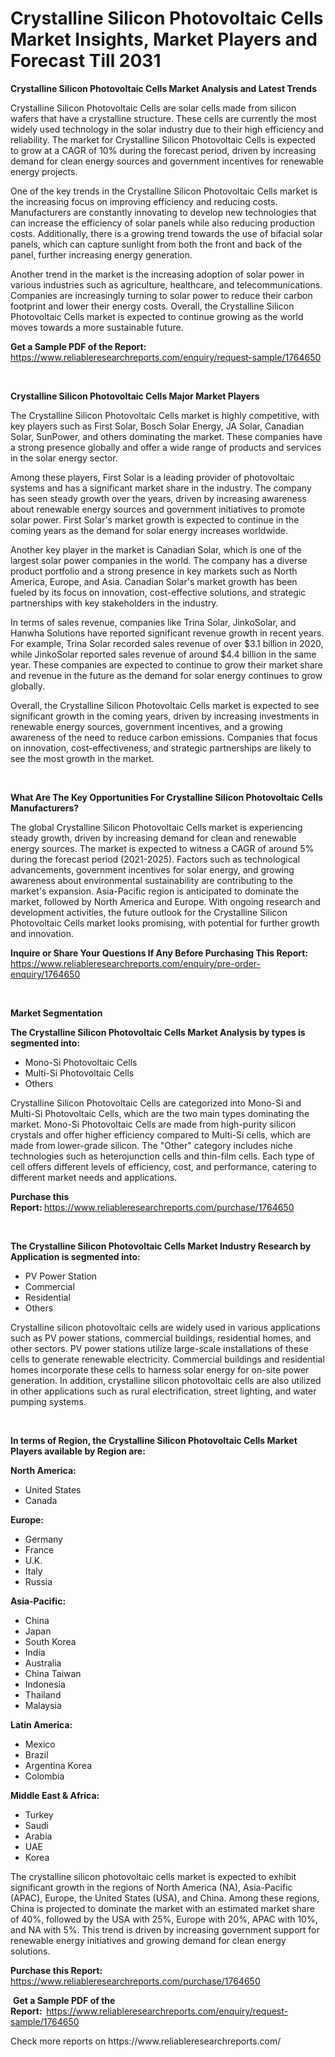 <p><h1>Crystalline Silicon Photovoltaic Cells Market Insights, Market Players and Forecast Till 2031</h1></p><p><strong>Crystalline Silicon Photovoltaic Cells Market Analysis and Latest Trends</strong></p>
<p><p>Crystalline Silicon Photovoltaic Cells are solar cells made from silicon wafers that have a crystalline structure. These cells are currently the most widely used technology in the solar industry due to their high efficiency and reliability. The market for Crystalline Silicon Photovoltaic Cells is expected to grow at a CAGR of 10% during the forecast period, driven by increasing demand for clean energy sources and government incentives for renewable energy projects.</p><p>One of the key trends in the Crystalline Silicon Photovoltaic Cells market is the increasing focus on improving efficiency and reducing costs. Manufacturers are constantly innovating to develop new technologies that can increase the efficiency of solar panels while also reducing production costs. Additionally, there is a growing trend towards the use of bifacial solar panels, which can capture sunlight from both the front and back of the panel, further increasing energy generation.</p><p>Another trend in the market is the increasing adoption of solar power in various industries such as agriculture, healthcare, and telecommunications. Companies are increasingly turning to solar power to reduce their carbon footprint and lower their energy costs. Overall, the Crystalline Silicon Photovoltaic Cells market is expected to continue growing as the world moves towards a more sustainable future.</p></p>
<p><strong>Get a Sample PDF of the Report:&nbsp;</strong> <a href="https://www.reliableresearchreports.com/enquiry/request-sample/1764650">https://www.reliableresearchreports.com/enquiry/request-sample/1764650</a></p>
<p>&nbsp;</p>
<p><strong>Crystalline Silicon Photovoltaic Cells Major Market Players</strong></p>
<p><p>The Crystalline Silicon Photovoltaic Cells market is highly competitive, with key players such as First Solar, Bosch Solar Energy, JA Solar, Canadian Solar, SunPower, and others dominating the market. These companies have a strong presence globally and offer a wide range of products and services in the solar energy sector.</p><p>Among these players, First Solar is a leading provider of photovoltaic systems and has a significant market share in the industry. The company has seen steady growth over the years, driven by increasing awareness about renewable energy sources and government initiatives to promote solar power. First Solar's market growth is expected to continue in the coming years as the demand for solar energy increases worldwide.</p><p>Another key player in the market is Canadian Solar, which is one of the largest solar power companies in the world. The company has a diverse product portfolio and a strong presence in key markets such as North America, Europe, and Asia. Canadian Solar's market growth has been fueled by its focus on innovation, cost-effective solutions, and strategic partnerships with key stakeholders in the industry.</p><p>In terms of sales revenue, companies like Trina Solar, JinkoSolar, and Hanwha Solutions have reported significant revenue growth in recent years. For example, Trina Solar recorded sales revenue of over $3.1 billion in 2020, while JinkoSolar reported sales revenue of around $4.4 billion in the same year. These companies are expected to continue to grow their market share and revenue in the future as the demand for solar energy continues to grow globally.</p><p>Overall, the Crystalline Silicon Photovoltaic Cells market is expected to see significant growth in the coming years, driven by increasing investments in renewable energy sources, government incentives, and a growing awareness of the need to reduce carbon emissions. Companies that focus on innovation, cost-effectiveness, and strategic partnerships are likely to see the most growth in the market.</p></p>
<p>&nbsp;</p>
<p><strong>What Are The Key Opportunities For Crystalline Silicon Photovoltaic Cells Manufacturers?</strong></p>
<p><p>The global Crystalline Silicon Photovoltaic Cells market is experiencing steady growth, driven by increasing demand for clean and renewable energy sources. The market is expected to witness a CAGR of around 5% during the forecast period (2021-2025). Factors such as technological advancements, government incentives for solar energy, and growing awareness about environmental sustainability are contributing to the market's expansion. Asia-Pacific region is anticipated to dominate the market, followed by North America and Europe. With ongoing research and development activities, the future outlook for the Crystalline Silicon Photovoltaic Cells market looks promising, with potential for further growth and innovation.</p></p>
<p><strong>Inquire or Share Your Questions If Any Before Purchasing This Report:</strong> <a href="https://www.reliableresearchreports.com/enquiry/pre-order-enquiry/1764650">https://www.reliableresearchreports.com/enquiry/pre-order-enquiry/1764650</a></p>
<p>&nbsp;</p>
<p><strong>Market Segmentation</strong></p>
<p><strong>The Crystalline Silicon Photovoltaic Cells Market Analysis by types is segmented into:</strong></p>
<p><ul><li>Mono-Si Photovoltaic Cells</li><li>Multi-Si Photovoltaic Cells</li><li>Others</li></ul></p>
<p><p>Crystalline Silicon Photovoltaic Cells are categorized into Mono-Si and Multi-Si Photovoltaic Cells, which are the two main types dominating the market. Mono-Si Photovoltaic Cells are made from high-purity silicon crystals and offer higher efficiency compared to Multi-Si cells, which are made from lower-grade silicon. The "Other" category includes niche technologies such as heterojunction cells and thin-film cells. Each type of cell offers different levels of efficiency, cost, and performance, catering to different market needs and applications.</p></p>
<p><strong>Purchase this Report:&nbsp;</strong><a href="https://www.reliableresearchreports.com/purchase/1764650">https://www.reliableresearchreports.com/purchase/1764650</a></p>
<p>&nbsp;</p>
<p><strong>The Crystalline Silicon Photovoltaic Cells Market Industry Research by Application is segmented into:</strong></p>
<p><ul><li>PV Power Station</li><li>Commercial</li><li>Residential</li><li>Others</li></ul></p>
<p><p>Crystalline silicon photovoltaic cells are widely used in various applications such as PV power stations, commercial buildings, residential homes, and other sectors. PV power stations utilize large-scale installations of these cells to generate renewable electricity. Commercial buildings and residential homes incorporate these cells to harness solar energy for on-site power generation. In addition, crystalline silicon photovoltaic cells are also utilized in other applications such as rural electrification, street lighting, and water pumping systems.</p></p>
<p>&nbsp;</p>
<p><strong>In terms of Region, the Crystalline Silicon Photovoltaic Cells Market Players available by Region are:</strong></p>
<p>
    <p> <strong> North America: </strong>
        <ul>
            <li>United States</li>
            <li>Canada</li>
        </ul>
        </p> 
    <p> <strong> Europe: </strong>
        <ul>
            <li>Germany</li>
            <li>France</li>
            <li>U.K.</li>
            <li>Italy</li>
            <li>Russia</li>
        </ul>
        </p> 
    <p> <strong> Asia-Pacific: </strong>
        <ul>
            <li>China</li>
            <li>Japan</li>
            <li>South Korea</li>
            <li>India</li>
            <li>Australia</li>
            <li>China Taiwan</li>
            <li>Indonesia</li>
            <li>Thailand</li>
            <li>Malaysia</li>
        </ul>
        </p> 
    <p> <strong> Latin America: </strong>
        <ul>
            <li>Mexico</li>
            <li>Brazil</li>
            <li>Argentina Korea</li>
            <li>Colombia</li>
        </ul>
        </p> 
    <p> <strong> Middle East & Africa: </strong>
        <ul>
            <li>Turkey</li>
            <li>Saudi</li>
            <li>Arabia</li>
            <li>UAE</li>
            <li>Korea</li>
        </ul>
    </p>
    </p>
<p><p>The crystalline silicon photovoltaic cells market is expected to exhibit significant growth in the regions of North America (NA), Asia-Pacific (APAC), Europe, the United States (USA), and China. Among these regions, China is projected to dominate the market with an estimated market share of 40%, followed by the USA with 25%, Europe with 20%, APAC with 10%, and NA with 5%. This trend is driven by increasing government support for renewable energy initiatives and growing demand for clean energy solutions.</p></p>
<p><strong>Purchase this Report: </strong><a href="https://www.reliableresearchreports.com/purchase/1764650">https://www.reliableresearchreports.com/purchase/1764650</a></p>
<p>&nbsp;<strong>Get a Sample PDF of the Report:&nbsp;&nbsp;</strong><a href="https://www.reliableresearchreports.com/enquiry/request-sample/1764650">https://www.reliableresearchreports.com/enquiry/request-sample/1764650</a></p>
<p><strong></strong></p>
<p>Check more reports on https://www.reliableresearchreports.com/</p>